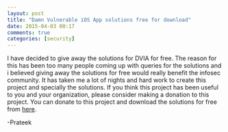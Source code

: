 ```yaml
---
layout: post
title: "Damn Vulnerable iOS App solutions free for download"
date: 2015-04-03 00:17
comments: true
categories: [security]
---
```


I have decided to give away the solutions for DVIA for free. The reason for this has been too many people coming up with queries for the solutions and i believed giving away the solutions for free would really benefit the infosec community. It has taken me a lot of nights and hard work to create this project and specially the solutions. If you think this project has been useful to you and your organization, please consider making a donation to this project. You can donate to this project and download the solutions for free from <a href="http://damnvulnerableiosapp.com/#solutions">here</a>.

-Prateek